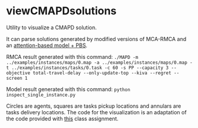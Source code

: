 # viewCMAPDsolutions
Utility to visualize a CMAPD solution.

It can parse solutions generated by modified versions of MCA-RMCA and an [attention-based model + PBS](https://github.com/zagoli/CMAPD).

RMCA result generated with this command: `./MAPD -m ../examples/instances/maps/0.map -a ../examples/instances/maps/0.map -t ../examples/instances/tasks/0.task -c 60 -s PP --capacity 3 --objective total-travel-delay --only-update-top --kiva --regret --screen 1`

Model result generated with this command: `python inspect_single_instance.py`

Circles are agents, squares are tasks pickup locations and annulars are tasks delivery locations. The code for the visualization is an adaptation of the code provided
with [this](http://idm-lab.org/project-p/project.html) class assignment.
